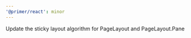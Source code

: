 ```yaml
---
'@primer/react': minor
---
```


Update the sticky layout algorithm for PageLayout and PageLayout.Pane
